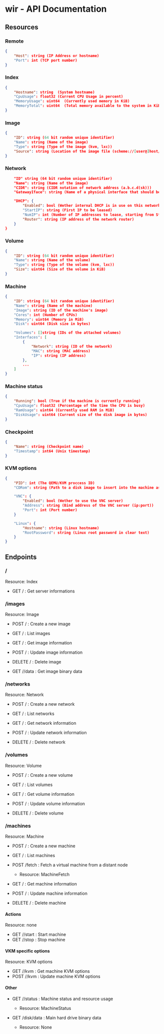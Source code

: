 # wir - API Documentation

## Resources

### Remote

```json
{
	"Host": string (IP Address or hostname)
	"Port": int (TCP port number)
}
```

### Index

```json
{
	"Hostname": string  (System hostname)
	"CpuUsage": float32 (Current CPU Usage in percent)
	"MemoryUsage": uint64  (Currently used memory in KiB)
	"MemoryTotal": uint64  (Total memory available to the system in KiB)
}
```

### Image

```json
{
	"ID": string (64 bit random unique identifier)
	"Name": string (Name of the image)
	"Type": string (Type of the image (kvm, lxc))
	"Source": string (Location of the image file (scheme://[user@]host/path))
}
```

### Network

```json
	"ID" string (64 bit random unique identifier)
	"Name": string (Name of the image)
	"CIDR": string (CIDR notation of network address (a.b.c.d(sk)))
	"GatewayIface": string (Name of a physical interface that should be part of the network (optional))

	"DHCP": {
		"Enabled": bool (Wether internal DHCP is in use on this network)
		"StartIP": string (First IP to be leased)
		"NumIP": int (Number of IP addresses to lease, starting from StartIP)
		"Router": string (IP address of the network router)
	}
}
```

### Volume

```json
{
	"ID": string (64 bit random unique identifier)
	"Name": string (Name of the volume)
	"Type": string (Type of the volume (kvm, lxc))
	"Size": uint64 (Size of the volume in KiB)
}
```

### Machine

```json
{
	"ID": string (64 bit random unique identifier)
	"Name": string (Name of the machine)
	"Image": string (ID of the machine's image)
	"Cores": int (Number of CPUs)
	"Memory": uint64 (Memory in MiB)
	"Disk": uint64 (Disk size in bytes)

	"Volumes": []string (IDs of the attached volumes)
	"Interfaces": [
		{
			"Network": string (ID of the network)
			"MAC": string (MAC address)
			"IP": string (IP address)
		},
		...
	]
}
```

### Machine status

```json
{
	"Running": bool (True if the machine is currently running)
	"CpuUsage": float32 (Percentage of the time the CPU is busy)
	"RamUsage": uint64 (Currently used RAM in MiB)
	"DiskUsage": uint64 (Current size of the disk image in bytes)
}
```

### Checkpoint

```json
{
	"Name": string (Checkpoint name)
	"Timestamp": int64 (Unix timestamp)
}
```

### KVM options

```json
{
	"PID": int (The QEMU/KVM proccess ID)
	"CDRom": string (Path to a disk image to insert into the machine as a CD-ROM)

	"VNC": {
		"Enabled": bool (Wether to use the VNC server)
		"Address": string (Bind address of the VNC server (ip:port))
		"Port": int (Port number)
	}

	"Linux": {
		"Hostname": string (Linux hostname)
		"RootPassword": string (Linux root password in clear text)
	}
}
```

## Endpoints

### /

Resource: Index

* GET / : Get server informations

### /images

Resource: Image

* POST / : Create a new image
* GET  / : List images

* GET    /<id> : Get image information
* POST   /<id> : Update image information
* DELETE /<id> : Delete image

* GET /<id>/data : Get image binary data

### /networks

Resource: Network

* POST / : Create a new network
* GET  / : List networks

* GET    /<id> : Get network information
* POST   /<id> : Update network information
* DELETE /<id> : Delete network

### /volumes

Resource: Volume

* POST / : Create a new volume
* GET  / : List volumes

* GET    /<id> : Get volume information
* POST   /<id> : Update volume information
* DELETE /<id> : Delete volume

### /machines

Resource: Machine

* POST / : Create a new machine
* GET  / : List machines

* POST /fetch : Fetch a virtual machine from a distant node
	* Resource: MachineFetch

* GET    /<id> : Get machine information
* POST   /<id> : Update machine information
* DELETE /<id> : Delete machine

#### Actions

Resource: none

* GET /<id>/start  : Start machine
* GET /<id>/stop   : Stop machine

#### VKM specific options

Resource: KVM options

* GET  /<id>/kvm : Get machine KVM options
* POST /<id>/kvm : Update machine KVM options

#### Other

* GET /<id>/status : Machine status and resource usage
	* Resource: MachineStatus

* GET /disk/data : Main hard drive binary data
	* Resource: None
